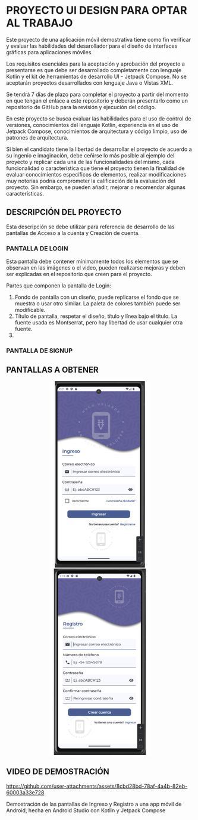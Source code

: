 # PROYECTO UI DESIGN PARA OPTAR AL TRABAJO

Este proyecto de una aplicación móvil demostrativa tiene como fin verificar y evaluar las habilidades del desarollador para el diseño de interfaces gráficas para aplicaciones móviles.

Los requisitos esenciales para la aceptación y aprobación del proyecto a presentarse es que debe ser desarrollado completamente con lenguaje Kotlin y el kit de herramientas de desarrollo UI - Jetpack Compose. No se aceptarán proyectos desarrollados con lenguaje Java o Vistas XML.

Se tendrá 7 días de plazo para completar el proyecto a partir del momento en que tengan el enlace a este repositorio y deberán presentarlo como un repositorio de GitHub para la revisión y ejecución del código.

En este proyecto se busca evaluar las habilidades para el uso de control de versiones, conocimientos del lenguaje Kotlin, experiencia en el uso de Jetpack Compose, conocimientos de arquitectura y código limpio, uso de patrones de arquitectura.

Si bien el candidato tiene la libertad de desarrollar el proyecto de acuerdo a su ingenio e imaginación, debe ceñirse lo más posible al ejemplo del proyecto y replicar cada una de las funcionalidades del mismo, cada funcionalidad o característica que tiene el proyecto tienen la finalidad de evaluar conocimientos específicos de elementos, realizar modificaciones muy notorias podría comprometer la calificación de la evaluación del proyecto. Sin embargo, se pueden añadir, mejorar o recomendar algunas características.

## DESCRIPCIÓN DEL PROYECTO

Esta descripción se debe utilizar para referencia de desarrollo de las pantallas de Acceso a la cuenta y Creación de cuenta.

### PANTALLA DE LOGIN

Esta pantalla debe contener mínimamente todos los elementos que se observan en las imágenes o el video, pueden realizarse mejoras y deben ser explicadas en el repositorio que creen para el proyecto.

Partes que componen la pantalla de Login:

1. Fondo de pantalla con un diseño, puede replicarse el fondo que se muestra o usar otro similar. La paleta de colores también puede ser modificable.
2. Título de pantalla, respetar el diseño, título y línea bajo el título. La fuente usada es Montserrat, pero hay libertad de usar cualquier otra fuente.
3. 

### PANTALLA DE SIGNUP

## PANTALLAS A OBTENER

<p align="center">
<img src="src/login.png" width="270" height="500"> <img src="src/signup.png" width="270" height="500">
</p>

## VIDEO DE DEMOSTRACIÓN

https://github.com/user-attachments/assets/8cbd28bd-78af-4a4b-82eb-60003a33e728


Demostración de las pantallas de Ingreso y Registro a una app móvil de Android, hecha en Android Studio con Kotlin y Jetpack Compose





